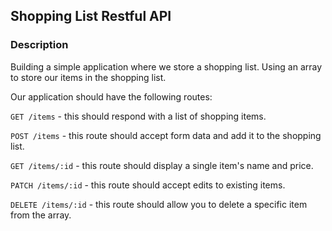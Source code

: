 ## Shopping List Restful API

### Description

Building a simple application where we store a shopping list. Using an array to store our items in the shopping list.

Our application should have the following routes:

`GET /items` - this should respond with a list of shopping items.

`POST /items` - this route should accept form data and add it to the shopping list.

`GET /items/:id` - this route should display a single item's name and price.

`PATCH /items/:id` - this route should accept edits to existing items.

`DELETE /items/:id` - this route should allow you to delete a specific item from the array.
